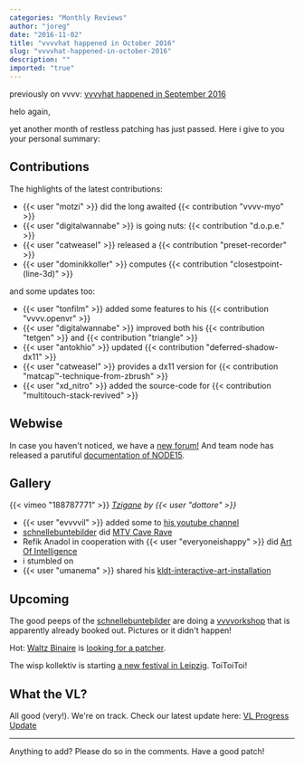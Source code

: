 ```yaml
---
categories: "Monthly Reviews"
author: "joreg"
date: "2016-11-02"
title: "vvvvhat happened in October 2016"
slug: "vvvvhat-happened-in-october-2016"
description: ""
imported: "true"
---
```



previously on vvvv: [vvvvhat happened in September 2016](/blog/2016/vvvvhat-happened-in-september-2016)

helo again,

yet another month of restless patching has just passed. Here i give to you your personal summary: 

## Contributions

The highlights of the latest contributions:
* {{< user "motzi" >}} did the long awaited {{< contribution "vvvv-myo" >}}
* {{< user "digitalwannabe" >}} is going nuts: {{< contribution "d.o.p.e." >}}
* {{< user "catweasel" >}} released a {{< contribution "preset-recorder" >}}
* {{< user "dominikkoller" >}} computes {{< contribution "closestpoint-(line-3d)" >}}

and some updates too:
* {{< user "tonfilm" >}} added some features to his {{< contribution "vvvv.openvr" >}}
* {{< user "digitalwannabe" >}} improved both his {{< contribution "tetgen" >}} and {{< contribution "triangle" >}}
* {{< user "antokhio" >}} updated {{< contribution "deferred-shadow-dx11" >}}
* {{< user "catweasel" >}} provides a dx11 version for {{< contribution "matcap™-technique-from-zbrush" >}}
* {{< user "xd_nitro" >}} added the source-code for {{< contribution "multitouch-stack-revived" >}}

## Webwise

In case you haven't noticed, we have a [new forum!](/blog/2016/forum.-new) 
And team node has released a parutiful [documentation of NODE15](/blog/2016/this-was-node15).

## Gallery

{{< vimeo "188787771" >}}
*[Tzigane](http://natansinigaglia.com/works/tzigane) by {{< user "dottore" >}}*

* {{< user "evvvvil" >}} added some to [his youtube channel](https://www.youtube.com/channel/UCy0lnGPDoNdaoXzHil68rXQ)
* [schnellebuntebilder](https://vvvv.org/businesses/schnellebuntebilder) did [MTV Cave Rave](http://schnellebuntebilder.de/projects/mtv-cave-rave/)
* Refik Anadol in cooperation with {{< user "everyoneishappy" >}} did [Art Of Intelligence](http://www.refikanadol.com/works/art-of-intelligence)
* i stumbled on [](http://bouksi.com)
* {{< user "umanema" >}} shared his [kldt-interactive-art-installation](/blog/kldt-interactive-art-installation)

## Upcoming

The good peeps of the [schnellebuntebilder](https://vvvv.org/businesses/schnellebuntebilder) are doing a [vvvvorkshop](/blog/2016/vvvvorkshop-in-berlin) that is apparently already booked out. Pictures or it didn't happen!

Hot: [Waltz Binaire](http://waltzbinaire.com/) is [looking for a patcher](http://www.creativeapplications.net/jobs-featured/creative-coder-at-waltz-binaire).

The wisp kollektiv is starting [a new festival in Leipzig](/blog/2016/wisp-festival-for-arts-technology-communication-leipzig). ToiToiToi!

## What the VL?

All good (very!). We're on track. Check our latest update here:
[VL Progress Update](https://betadocs.vvvv.org/using-vvvv/vl.html)

---

Anything to add? Please do so in the comments.
Have a good patch!



